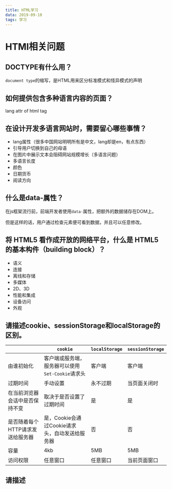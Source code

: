 ```yaml
---
title: HTML学习
data: 2019-09-10
tags: 学习
---
```

# HTMl相关问题

## DOCTYPE有什么用？
`document type`的缩写，是HTML用来区分标准模式和怪异模式的声明

## 如何提供包含多种语言内容的页面？
lang attr of html tag

## 在设计开发多语言网站时，需要留心哪些事情？
- lang属性（很多中国网站明明所有是中文，lang却是en，有点东西）
- 引导用户切换到自己的母语
- 在图片中展示文本会阻碍网站规模增长（多语言问题）
- 多语言长度
- 颜色
- 日期货币
- 阅读方向

## 什么是data-属性？
在js框架流行前，前端开发者使用`data-`属性，把额外的数据储存在DOM上。

但是这样的话，用户通过检查元素便可看到数据，并且可以任意修改。

## 将 HTML5 看作成开放的网络平台，什么是 HTML5 的基本构件（building block）？

- 语义
- 连接
- 离线和存储
- 多媒体
- 2D、3D
- 性能和集成
- 设备访问
- 外观

## 请描述cookie、sessionStorage和localStorage的区别。

||`cookie`|`localStorage`|`sessionStorage`|
|--|--|--|--|
|由谁初始化|客户端或服务端，服务器可以使用`Set-Cookie`请求头|客户端|客户端|
|过期时间|手动设置|永不过期|当页面关闭时|
|在当前浏览器会话中是否保持不变|取决于是否设置了过期时间|是|是|
|是否随着每个HTTP请求发送给服务器|是，Cookie会通过Cookie请求头，自动发送给服务器|否|否|
|容量|4kb|5MB|5MB|
|访问权限|任意窗口|任意窗口|当前页面窗口|

## 请描述<script>、<script async>和<script defer>的区别。

- `<script>`-html解析中断，脚本被提取并立即执行。执行结束后，html解析继续。
- `<script async>`脚本的提取、执行的过程与html解析过程并行，脚本执行完毕可能在HTML解析完毕之前。当脚本与页面上其他脚本独立时，可以使用async，比如用作页面统计分析。
- `<script defer> `脚本仅提供过程与HTML解析过程并行，脚本的执行将在HTML解析完毕后进行。如果有多个defer的脚本，脚本的执行顺序从上到下。

## 为什么最好把 CSS 的<link>标签放在<head></head>之间？为什么最好把 JS 的<script>标签恰好放在</body>之前，有例外情况吗？
## 什么是渐进式渲染（progressive rendering）？
## 为什么在<img>标签中使用srcset属性？请描述浏览器遇到该属性后的处理过程。
## 你有过使用不同模版语言的经历吗？